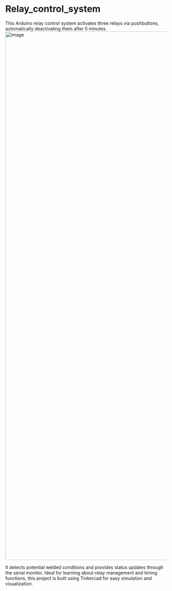 # Relay_control_system
This Arduino relay control system activates three relays via pushbuttons, automatically deactivating them after 5 minutes. 
<img width="1646" alt="image" src="https://github.com/user-attachments/assets/5b3b27d8-7f95-47e3-b575-9f81a8590634">

It detects potential welded conditions and provides status updates through the serial monitor. Ideal for learning about relay management and timing functions, this project is built using Tinkercad for easy simulation and visualization.
